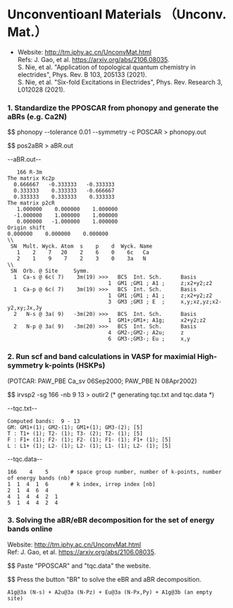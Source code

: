 # Unconventioanl Materials （Unconv. Mat.）

* Website: http://tm.iphy.ac.cn/UnconvMat.html <br> 
Refs: J. Gao, et al. https://arxiv.org/abs/2106.08035. <br>
S. Nie, et al. "Application of topological quantum chemistry in electrides", Phys. Rev. B 103, 205133 (2021). <br>
S. Nie, et al. "Six-fold Excitations in Electrides", Phys. Rev. Research 3, L012028 (2021).

### 1. Standardize the PPOSCAR from phonopy and generate the aBRs (e.g. Ca2N)

$$ phonopy  --tolerance 0.01 --symmetry -c POSCAR > phonopy.out

$$ pos2aBR > aBR.out


--aBR.out--

       166 R-3m
    The matrix Kc2p
      0.666667   -0.333333   -0.333333
      0.333333    0.333333   -0.666667
      0.333333    0.333333    0.333333
    The matrix p2cR
       1.000000    0.000000    1.000000
      -1.000000    1.000000    1.000000
       0.000000   -1.000000    1.000000
    Origin shift
    0.000000    0.000000    0.000000
    \\
     SN  Mult. Wyck. Atom  s    p    d  Wyck. Name
       1    2    7   20    2    6    0    6c   Ca
       2    1    9    7    2    3    0    3a   N
    \\
     SN  Orb. @ Site     Symm.
      1  Ca-s @ 6c( 7)    3m(19) >>>   BCS  Int. Sch.      Basis
                                    1  GM1 ;GM1 ; A1 ;     z;x2+y2;z2
      1  Ca-p @ 6c( 7)    3m(19) >>>   BCS  Int. Sch.      Basis
                                    1  GM1 ;GM1 ; A1 ;     z;x2+y2;z2
                                    3  GM3 ;GM3 ; E  ;     x,y;xz,yz;x2-y2,xy;Jx,Jy
      2   N-s @ 3a( 9)   -3m(20) >>>   BCS  Int. Sch.      Basis
                                    1  GM1+;GM1+; A1g;     x2+y2;z2
      2   N-p @ 3a( 9)   -3m(20) >>>   BCS  Int. Sch.      Basis
                                    4  GM2-;GM2-; A2u;     z
                                    6  GM3-;GM3-; Eu ;     x,y


### 2. Run scf and band calculations in VASP for maximial High-symmetry k-points (HSKPs)

(POTCAR: PAW_PBE Ca_sv 06Sep2000; PAW_PBE N 08Apr2002) 

$$ irvsp2 -sg 166 -nb 9 13 > outir2    (* generating tqc.txt and tqc.data \*)

--tqc.txt--

    Computed bands:  9 - 13
    GM: GM1+(1); GM2-(1); GM1+(1); GM3-(2); [5]
    T : T1+ (1); T2- (1); T3- (2); T2- (1); [5]
    F : F1+ (1); F2- (1); F2- (1); F1- (1); F1+ (1); [5]
    L : L1+ (1); L2- (1); L2- (1); L1- (1); L2- (1); [5]


--tqc.data--

    166    4    5       # space group number, number of k-points, number of energy bands (nb)
    1  1  4  1  6       # k index, irrep index [nb]
    2  1  4  6  4
    4  1  4  4  2  1
    5  1  4  4  2  4

### 3. Solving the aBR/eBR decomposition for the set of energy bands online 

Website: http://tm.iphy.ac.cn/UnconvMat.html <br> Ref: J. Gao, et al. https://arxiv.org/abs/2106.08035.

$$ Paste "PPOSCAR" and "tqc.data" the website.

$$ Press the button "BR" to solve the eBR and aBR decomposition.


    A1g@3a (N-s) + A2u@3a (N-Pz) + Eu@3a (N-Px,Py) + A1g@3b (an empty site)
  
